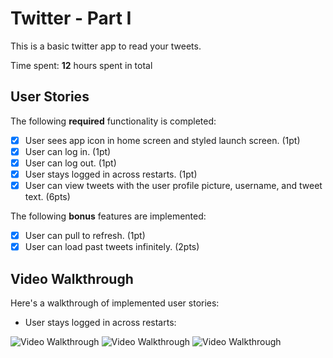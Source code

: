 # Twitter - Part I

This is a basic twitter app to read your tweets.

Time spent: **12** hours spent in total

## User Stories

The following **required** functionality is completed:

- [x] User sees app icon in home screen and styled launch screen. (1pt)
- [x] User can log in. (1pt)
- [x] User can log out. (1pt)
- [x] User stays logged in across restarts. (1pt)
- [x] User can view tweets with the user profile picture, username, and tweet text. (6pts)

The following **bonus** features are implemented:

- [x] User can pull to refresh. (1pt)
- [x] User can load past tweets infinitely. (2pts)

## Video Walkthrough

Here's a walkthrough of implemented user stories:
* User stays logged in across restarts: 
<img src='http://g.recordit.co/N4QSbnlRt4.gif' title='Video Walkthrough' width='' alt='Video Walkthrough' />
<img src='http://g.recordit.co/yysgncnPeB.gif' title='Video Walkthrough' width='' alt='Video Walkthrough' />
<img src='http://g.recordit.co/FhiLMQwNin.gif' title='Video Walkthrough' width='' alt='Video Walkthrough' />
